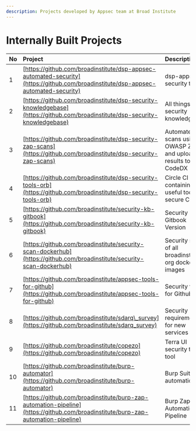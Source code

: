 ```yaml
---
description: Projects developed by Appsec team at Broad Institute
---
```


# Internally Built Projects

| No | Project | Description |
| :--- | :--- | :--- |
| 1 | [https://github.com/broadinstitute/dsp-appsec-automated-security](https://github.com/broadinstitute/dsp-appsec-automated-security) | dsp-appsec security tools |
| 2 | [https://github.com/broadinstitute/dsp-security-knowledgebase](https://github.com/broadinstitute/dsp-security-knowledgebase) | All things security knowledgebase |
| 3 | [https://github.com/broadinstitute/dsp-security-zap-scans](https://github.com/broadinstitute/dsp-security-zap-scans) | Automated scans using OWASP ZAP and upload results to CodeDX |
| 4 | [https://github.com/broadinstitute/dsp-security-tools-orb](https://github.com/broadinstitute/dsp-security-tools-orb) | Circle CI orb containing useful tools for secure CI/CD |
| 5 | [https://github.com/broadinstitute/security-kb-gitbook](https://github.com/broadinstitute/security-kb-gitbook) | Security Gitbook Version |
| 6 | [https://github.com/broadinstitute/security-scan-dockerhub](https://github.com/broadinstitute/security-scan-dockerhub) | Security scan of all broadinstitute org dockerhub images |
| 7 | [https://github.com/broadinstitute/appsec-tools-for-github](https://github.com/broadinstitute/appsec-tools-for-github) | Security tooling for Github |
| 8 | [https://github.com/broadinstitute/sdarq\_survey](https://github.com/broadinstitute/sdarq_survey) | Security requirements for new services |
| 9 | [https://github.com/broadinstitute/copezo](https://github.com/broadinstitute/copezo) | Terra UI security testing tool |
| 10 | [https://github.com/broadinstitute/burp-automator](https://github.com/broadinstitute/burp-automator) | Burp Suite automation  |
| 11 | [https://github.com/broadinstitute/burp-zap-automation-pipeline](https://github.com/broadinstitute/burp-zap-automation-pipeline) | Burp Zap Automation Pipeline |



